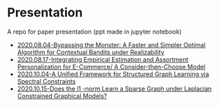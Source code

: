 # Presentation
A repo for paper presentation (ppt made in jupyter notebook)

+ [2020.08.04-Bypassing the Monster: A Faster and Simpler Optimal Algorithm for Contextual Bandits under Realizability](https://liangzp.github.io/Presentation/Bypassing%20the%20Monster-A%20Faster%20and%20Simpler%20Optimal%20Algorithm%20for%20Contextual%20Bandits%20under%20Realizability/Bypassing.html#/1)
+ [2020.08.17-Integrating Empirical Estimation and Assortment Personalization for E-Commerce/ A Consider-then-Choose Model](https://liangzp.github.io/Presentation/Integrating%20Empirical%20Estimation%20and%20Assortment%20Personalization%20for%20E-Commerce:%20A%20Consider-then-Choose%20Model%20Maggie/slides.html#/)
+ [2020.10.04-A Unified Framework for Structured Graph Learning via Spectral Constraints](https://github.com/liangzp/Presentation/blob/master/A%20Unified%20Framework%20for%20Structured%20Graph%20Learning%20via%20Spectral%20Constraints/Slide.pdf)
+ [2020.10.15-Does the l1 -norm Learn a Sparse Graph under Laplacian Constrained Graphical Models?]()
